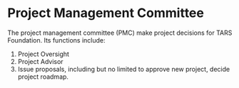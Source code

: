 # Project Management Committee

The project management committee \(PMC\) make project decisions for TARS Foundation. Its functions include:

1. Project Oversight
2. Project Advisor
3. Issue proposals, including but no limited to approve new project, decide project roadmap.

